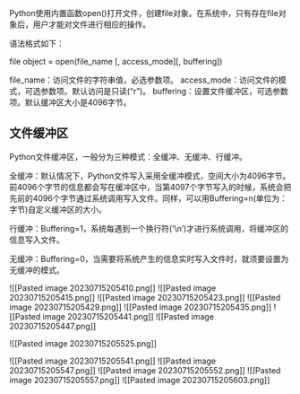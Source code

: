 Python使用内置函数open()打开文件，创建file对象。在系统中，只有存在file对象后，用户才能对文件进行相应的操作。

语法格式如下：

file object = open(file_name [, access_mode][, buffering])

file_name：访问文件的字符串值，必选参数项。
access_mode：访问文件的模式，可选参数项。默认访问是只读(“r”)。
buffering：设置文件缓冲区，可选参数项。默认缓冲区大小是4096字节。


## 文件缓冲区
Python文件缓冲区，一般分为三种模式：全缓冲、无缓冲、行缓冲。

全缓冲：默认情况下，Python文件写入采用全缓冲模式，空间大小为4096字节。前4096个字节的信息都会写在缓冲区中，当第4097个字节写入的时候，系统会把先前的4096个字节通过系统调用写入文件。同样，可以用Buffering=n(单位为：字节)自定义缓冲区的大小。

行缓冲：Buffering=1，系统每遇到一个换行符(’\n’)才进行系统调用，将缓冲区的信息写入文件。

无缓冲：Buffering=0，当需要将系统产生的信息实时写入文件时，就须要设置为无缓冲的模式。

![[Pasted image 20230715205410.png]]
![[Pasted image 20230715205415.png]]
![[Pasted image 20230715205423.png]]
![[Pasted image 20230715205429.png]]
![[Pasted image 20230715205435.png]]
![[Pasted image 20230715205441.png]]
![[Pasted image 20230715205447.png]]

![[Pasted image 20230715205525.png]]

![[Pasted image 20230715205541.png]]
![[Pasted image 20230715205547.png]]
![[Pasted image 20230715205552.png]]
![[Pasted image 20230715205557.png]]
![[Pasted image 20230715205603.png]]







